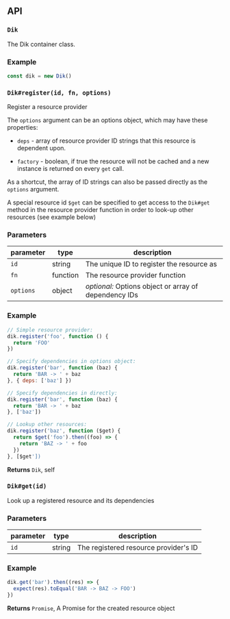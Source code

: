## API

### `Dik`

The Dik container class.


### Example

```js
const dik = new Dik()
```


### `Dik#register(id, fn, options)`

Register a resource provider

The `options` argument can be an options object,
which may have these properties:

* `deps` - array of resource provider ID strings
  that this resource is dependent upon.

* `factory` - boolean, if true the resource will
  not be cached and a new instance is returned on
  every `get` call.

As a shortcut, the array of ID strings can also be
passed directly as the `options` argument.

A special resource id `$get` can be specified to
get access to the `Dik#get` method in the resource
provider function in order to look-up other resources
(see example below)


### Parameters

| parameter | type     | description                                           |
| --------- | -------- | ----------------------------------------------------- |
| `id`      | string   | The unique ID to register the resource as             |
| `fn`      | function | The resource provider function                        |
| `options` | object   | _optional:_ Options object or array of dependency IDs |


### Example

```js
// Simple resource provider:
dik.register('foo', function () {
  return 'FOO'
})

// Specify dependencies in options object:
dik.register('bar', function (baz) {
  return 'BAR -> ' + baz
}, { deps: ['baz'] })

// Specify dependencies in directly:
dik.register('bar', function (baz) {
  return 'BAR -> ' + baz
}, ['baz'])

// Lookup other resources:
dik.register('baz', function ($get) {
  return $get('foo').then((foo) => {
    return 'BAZ -> ' + foo
  })
}, [$get'])
```


**Returns** `Dik`, self 


### `Dik#get(id)`

Look up a registered resource and its dependencies


### Parameters

| parameter | type   | description                           |
| --------- | ------ | ------------------------------------- |
| `id`      | string | The registered resource provider's ID |


### Example

```js
dik.get('bar').then((res) => {
  expect(res).toEqual('BAR -> BAZ -> FOO')
})
```


**Returns** `Promise`, A Promise for the created resource object 


